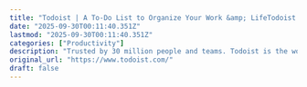 ```yaml
---
title: "Todoist | A To-Do List to Organize Your Work &amp; LifeTodoist LogoTodoist LogoTodoist LogoTodoist L"
date: "2025-09-30T00:11:40.351Z"
lastmod: "2025-09-30T00:11:40.351Z"
categories: ["Productivity"]
description: "Trusted by 30 million people and teams. Todoist is the world's favorite task manager and to-do list app. Finally become focused, organized and calm."
original_url: "https://www.todoist.com/"
draft: false
---
```

